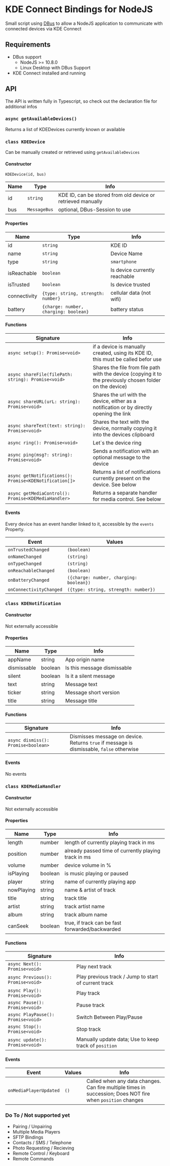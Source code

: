 # KDE Connect Bindings for NodeJS

Small script using [DBus](https://github.com/dbusjs/node-dbus-next) to allow a NodeJS application to communicate with connected devices via KDE Connect

## Requirements

- DBus support
    - NodeJS >= 10.8.0
    - Linux Desktop with DBus Support
- KDE Connect installed and running

## API

The API is written fully in Typescript, so check out the declaration file for additional infos

### `async getAvailableDevices()`

Returns a list of KDEDevices currently known or available

### `class KDEDevice`

Can be manually created or retrieved using `getAvailableDevices`

#### Constructor

`KDEDevice(id, bus)`

|Name|Type|Info|
|----|----|----|
|id | `string` | KDE ID, can be stored from old device or retrieved manually|
|bus | `MessageBus` | optional, DBus-Session to use|


#### Properties

|Name|Type|Info|
|----|----|----|
|id | `string` | KDE ID |
|name | `string` | Device Name |
|type | `string` | `smartphone` | `desktop` |
|isReachable | `boolean` | Is device currently reachable |
|isTrusted | `boolean` | Is device trusted |
|connectivity | `{type: string, strength: number}` | cellular data (not wifi) |
|battery | `{charge: number, charging: boolean}` | battery status |

#### Functions

|Signature|Info|
|---|----|
|`async setup(): Promise<void>`|if a device is manually created, using its KDE ID, this must be called befor use|
|`async shareFile(filePath: string): Promise<void>`|Shares the file from file path with the device (copying it to the previously chosen folder on the device)|
|`async shareURL(urL: string): Promise<void>`|Shares the url with the device, either as a notification or by directly opening the link|
|`async shareText(text: string): Promise<void>`|Shares the text with the device, normally copying it into the devices clipboard|
|`async ring(): Promise<void>`|Let`s the device ring|
|`async ping(msg?: string): Promise<void>`|Sends a notification with an optional message to the device|
|`async getNotifications(): Promise<KDENotification[]>`|Returns a list of notifications currently present on the device. See below|
|`async getMediaControl(): Promise<KDEMediaHandler>`|Returns a separate handler for media control. See below|

#### Events

Every device has an event handler linked to it, accessible by the `events` Property.

|Event|Values|
|---|---|
|`onTrustedChanged`| `(boolean)`
|`onNameChanged`| `(string)`
|`onTypeChanged`| `(string)`
|`onReachableChanged`| `(boolean)`
|`onBatteryChanged`| `({charge: number, charging: boolean})`
|`onConnectivityChanged`| `({type: string, strength: number})`

### `class KDENotification`

#### Constructor
Not externally accessible

#### Properties

|Name|Type|Info|
|----|----|----|
|appName|string|App origin name|
|dismissable|boolean|Is this message dismissable|
|silent|boolean|Is it a silent message|
|text|string|Message text|
|ticker|string|Message short version|
|title|string|Message title|

#### Functions

|Signature|Info|
|---|----|
|`async dismiss(): Promise<boolean>`|Dismisses message on device. Returns `true` if message is dismissable, `false` otherwise|
#### Events
No events


### `class KDEMediaHandler`

#### Constructor
Not externally accessible

#### Properties

|Name|Type|Info|
|----|----|----|
|length|number|length of currently playing track in ms|
|position|number|already passed time of currently playing track in ms|
|volume|number|device volume in %|
|isPlaying|boolean|is music playing or paused|
|player|string|name of currently playing app|
|nowPlaying|string|name & artist of track|
|title|string|track title|
|artist|string|track artist name|
|album|string|track album name|
|canSeek|boolean|true, if track can be fast forwarded/backwarded|

#### Functions

|Signature|Info|
|---|----|
|`async Next(): Promise<void>`|Play next track|
|`async Previous(): Promise<void>`|Play previous track / Jump to start of current track|
|`async Play(): Promise<void>`|Play track|
|`async Pause(): Promise<void>`|Pause track|
|`async PlayPause(): Promise<void>`|Switch Between Play/Pause|
|`async Stop(): Promise<void>`|Stop track|
|`async update(): Promise<void>`|Manually update data; Use to keep track of `position`|

#### Events

|Event|Values|Info
|---|---|---|
|`onMediaPlayerUpdated`| `()` | Called when any data changes. Can fire multiple times in succession; Does NOT fire when `position` changes|


### Do To / Not supported yet

- Pairing / Unpairing
- Multiple Media Players
- SFTP Bindings
- Contacts / SMS / Telephone
- Photo Requesting / Recieving
- Remote Control / Keyboard
- Remote Commands